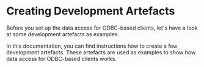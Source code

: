 <!-- loioeb385ff717914a3087fabc11153a3044 -->

# Creating Development Artefacts

Before you set up the data access for ODBC-based clients, let's have a look at some development artefacts as examples.

In this documentation, you can find instructions how to create a few development artefacts. These artefacts are used as examples to show how data access for ODBC-based clients works.

